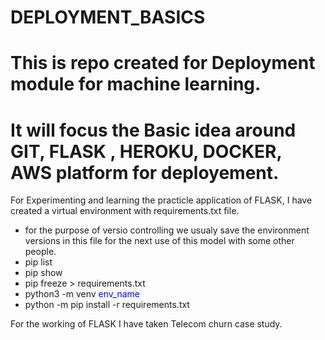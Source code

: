 # DEPLOYMENT_BASICS
# This is repo created for Deployment module for machine learning. 
# It will focus the Basic idea around GIT, FLASK , HEROKU, DOCKER, AWS platform for deployement.

For Experimenting and learning the practicle application of FLASK, I have created a virtual environment with requirements.txt file. 
* for the purpose of versio controlling we usualy save the environment versions in this file for the next use of this model with some other people. 
* pip list 
* pip show
* pip freeze > requirements.txt
* python3 -m venv <font color = 'blue'> env_name</font>
* python -m pip install -r requirements.txt

For the working of FLASK I have taken Telecom churn case study. 
